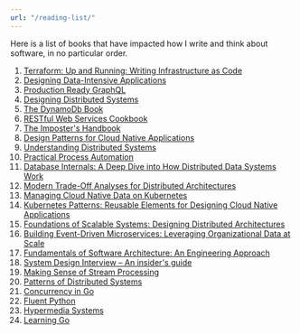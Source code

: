 ```yaml
---
url: "/reading-list/"
---
```


Here is a list of books that have impacted how I write and think about software, in no particular order.

1) [Terraform: Up and Running: Writing Infrastructure as Code](https://a.co/d/j0150iK)
2) [Designing Data-Intensive Applications](https://a.co/d/4VLsmog)
3) [Production Ready GraphQL](https://book.productionreadygraphql.com/s)
4) [Designing Distributed Systems](https://a.co/d/4omRFjY)
5) [The DynamoDb Book](https://www.dynamodbbook.com/)
6) [RESTful Web Services Cookbook](https://a.co/d/e6vjoVL)
7) [The Imposter's Handbook](https://www.goodreads.com/book/show/31572054-the-imposter-s-handbook)
8) [Design Patterns for Cloud Native Applications](https://a.co/d/3iMA9s0)
9) [Understanding Distributed Systems](https://a.co/d/29Q6ge6)
10) [Practical Process Automation](https://a.co/d/1fWJ1hk)
11) [Database Internals: A Deep Dive into How Distributed Data Systems Work](https://a.co/d/gurauZX)
12) [Modern Trade-Off Analyses for Distributed Architectures](https://a.co/d/9xzwkX6)
13) [Managing Cloud Native Data on Kubernetes](https://a.co/d/ePSzo48)
14) [Kubernetes Patterns: Reusable Elements for Designing Cloud Native Applications](https://a.co/d/iLZq4qf)
15) [Foundations of Scalable Systems: Designing Distributed Architectures](https://a.co/d/hQgiHJe)
16) [Building Event-Driven Microservices: Leveraging Organizational Data at Scale](https://a.co/d/e0F5ZmK)
17) [Fundamentals of Software Architecture: An Engineering Approach](https://a.co/d/8rtIzw3)
18) [System Design Interview – An insider's guide](https://a.co/d/81sn78R)
29) [Making Sense of Stream Processing](https://www.oreilly.com/library/view/making-sense-of/9781492042563/)
20) [Patterns of Distributed Systems](https://a.co/d/foXKroJ)
21) [Concurrency in Go](https://a.co/d/fFgUZ9C)
22) [Fluent Python](https://a.co/d/d5EOxbE)
23) [Hypermedia Systems](https://a.co/d/goM6rQa)
24) [Learning Go](https://a.co/d/ix1U7xv)
